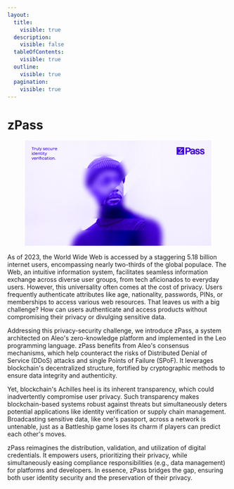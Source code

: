 ```yaml
---
layout:
  title:
    visible: true
  description:
    visible: false
  tableOfContents:
    visible: true
  outline:
    visible: true
  pagination:
    visible: true
---
```


# zPass

<figure><img src="../../.gitbook/assets/Main.jpg" alt=""><figcaption></figcaption></figure>

As of 2023, the World Wide Web is accessed by a staggering 5.18 billion internet users, encompassing nearly two-thirds of the global populace. The Web, an intuitive information system, facilitates seamless information exchange across diverse user groups, from tech aficionados to everyday users. However, this universality often comes at the cost of privacy. Users frequently authenticate attributes like age, nationality, passwords, PINs, or memberships to access various web resources. That leaves us with a big challenge? How can users authenticate and access products without compromising their privacy or divulging sensitive data.

Addressing this privacy-security challenge, we introduce zPass, a system architected on Aleo's zero-knowledge platform and implemented in the Leo programming language. zPass benefits from Aleo's consensus mechanisms, which help counteract the risks of Distributed Denial of Service (DDoS) attacks and single Points of Failure (SPoF). It leverages blockchain's decentralized structure, fortified by cryptographic methods to ensure data integrity and authenticity.&#x20;

Yet, blockchain's Achilles heel is its inherent transparency, which could inadvertently compromise user privacy. Such transparency makes blockchain-based systems robust against threats but simultaneously deters potential applications like identity verification or supply chain management. Broadcasting sensitive data, like one's passport, across a network is untenable, just as a Battleship game loses its charm if players can predict each other's moves.

zPass reimagines the distribution, validation, and utilization of digital credentials. It empowers users, prioritizing their privacy, while simultaneously easing compliance responsibilities (e.g., data management) for platforms and developers. In essence, zPass bridges the gap, ensuring both user identity security and the preservation of their privacy.
